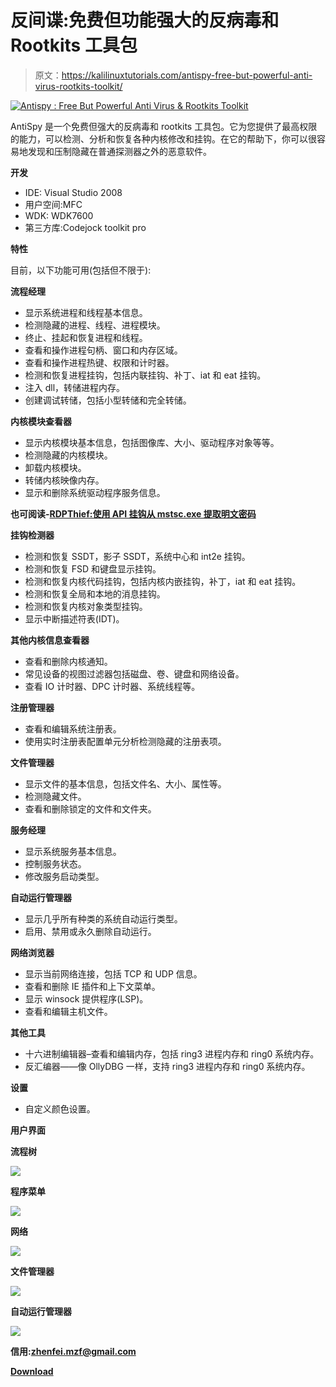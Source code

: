 # 反间谍:免费但功能强大的反病毒和 Rootkits 工具包

> 原文：<https://kalilinuxtutorials.com/antispy-free-but-powerful-anti-virus-rootkits-toolkit/>

[![Antispy : Free But Powerful Anti Virus & Rootkits Toolkit](img//0a896f2a3f2c30c7b276e0f12b56dea5.png "Antispy : Free But Powerful Anti Virus & Rootkits Toolkit")](https://1.bp.blogspot.com/-wHwMD6ZNWwU/XdxFpeWNskI/AAAAAAAADno/ZqY-gWxQT2wxi4AVodT3RjNxx-f9o-NpACLcBGAsYHQ/s1600/UI-4%25281%2529.png)

AntiSpy 是一个免费但强大的反病毒和 rootkits 工具包。它为您提供了最高权限的能力，可以检测、分析和恢复各种内核修改和挂钩。在它的帮助下，你可以很容易地发现和压制隐藏在普通探测器之外的恶意软件。

**开发**

*   IDE: Visual Studio 2008
*   用户空间:MFC
*   WDK: WDK7600
*   第三方库:Codejock toolkit pro

**特性**

目前，以下功能可用(包括但不限于):

**流程经理**

*   显示系统进程和线程基本信息。
*   检测隐藏的进程、线程、进程模块。
*   终止、挂起和恢复进程和线程。
*   查看和操作进程句柄、窗口和内存区域。
*   查看和操作进程热键、权限和计时器。
*   检测和恢复进程挂钩，包括内联挂钩、补丁、iat 和 eat 挂钩。
*   注入 dll，转储进程内存。
*   创建调试转储，包括小型转储和完全转储。

**内核模块查看器**

*   显示内核模块基本信息，包括图像库、大小、驱动程序对象等等。
*   检测隐藏的内核模块。
*   卸载内核模块。
*   转储内核映像内存。
*   显示和删除系统驱动程序服务信息。

**也可阅读-[RDPThief:使用 API 挂钩从 mstsc.exe 提取明文密码](https://kalilinuxtutorials.com/rdpthief-passwords-mstsc-exe-api-hooking/)**

**挂钩检测器**

*   检测和恢复 SSDT，影子 SSDT，系统中心和 int2e 挂钩。
*   检测和恢复 FSD 和键盘显示挂钩。
*   检测和恢复内核代码挂钩，包括内核内嵌挂钩，补丁，iat 和 eat 挂钩。
*   检测和恢复全局和本地的消息挂钩。
*   检测和恢复内核对象类型挂钩。
*   显示中断描述符表(IDT)。

**其他内核信息查看器**

*   查看和删除内核通知。
*   常见设备的视图过滤器包括磁盘、卷、键盘和网络设备。
*   查看 IO 计时器、DPC 计时器、系统线程等。

**注册管理器**

*   查看和编辑系统注册表。
*   使用实时注册表配置单元分析检测隐藏的注册表项。

**文件管理器**

*   显示文件的基本信息，包括文件名、大小、属性等。
*   检测隐藏文件。
*   查看和删除锁定的文件和文件夹。

**服务经理**

*   显示系统服务基本信息。
*   控制服务状态。
*   修改服务启动类型。

**自动运行管理器**

*   显示几乎所有种类的系统自动运行类型。
*   启用、禁用或永久删除自动运行。

**网络浏览器**

*   显示当前网络连接，包括 TCP 和 UDP 信息。
*   查看和删除 IE 插件和上下文菜单。
*   显示 winsock 提供程序(LSP)。
*   查看和编辑主机文件。

**其他工具**

*   十六进制编辑器–查看和编辑内存，包括 ring3 进程内存和 ring0 系统内存。
*   反汇编器——像 OllyDBG 一样，支持 ring3 进程内存和 ring0 系统内存。

**设置**

*   自定义颜色设置。

**用户界面**

**流程树**

![](img//37661310a5f04662a3aad6fe7d28572a.png)

**程序菜单**

![](img//67bb407af71a28483f99a5355626ec59.png)

**网络**

![](img//4531a433d062e122af10cda3a6404e40.png)

**文件管理器**

![](img//bc64dceb43e5de344729ede2f34abb7a.png)

**自动运行管理器**

![](img//422a1a2cb2841e942e10e5a6a74049cb.png)

**信用:[zhenfei.mzf@gmail.com](mailto:zhenfei.mzf@gmail.com)**

[**Download**](https://github.com/mohuihui/antispy)